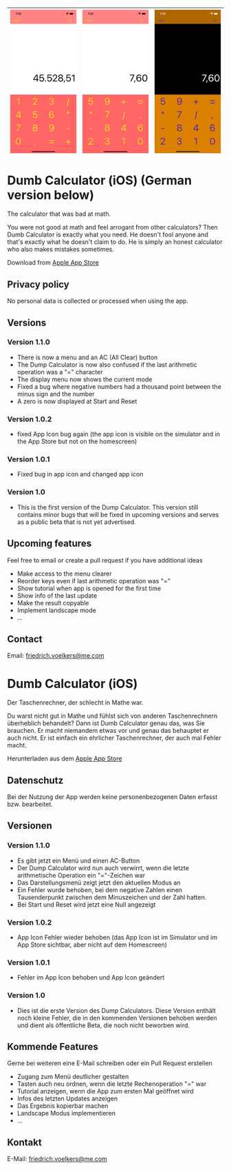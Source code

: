 ![](/source/screenshots/v1.1.0/iPhone_11_1.png)  |  ![](/source/screenshots/v1.1.0/iPhone_11_2.png) | ![](/source/screenshots/v1.1.0/iPhone_11_3.png) 
|---|---|---|

# Dumb Calculator (iOS) (German version below)

The calculator that was bad at math.

You were not good at math and feel arrogant from other calculators? Then Dumb Calculator is exactly what you need. He doesn't fool anyone and that's exactly what he doesn't claim to do. He is simply an honest calculator who also makes mistakes sometimes. 

Download from [Apple App Store](https://apps.apple.com/de/app/dumb-calculator/id1588569890)

## Privacy policy
No personal data is collected or processed when using the app.
## Versions
### Version 1.1.0
- There is now a menu and an AC (All Clear) button
- The Dump Calculator is now also confused if the last arithmetic operation was a "=" character
- The display menu now shows the current mode
- Fixed a bug where negative numbers had a thousand point between the minus sign and the number
- A zero is now displayed at Start and Reset
### Version 1.0.2
- fixed App Icon bug again (the app icon is visible on the simulator and in the App Store but not on the homescreen)
### Version 1.0.1
- Fixed bug in app icon and changed app icon
### Version 1.0
- This is the first version of the Dump Calculator. This version still contains minor bugs that will be fixed in upcoming versions and serves as a public beta that is not yet advertised.

## Upcoming features
Feel free to email or create a pull request if you have additional ideas

- Make access to the menu clearer
- Reorder keys even if last arithmetic operation was "="
- Show tutorial when app is opened for the first time
- Show info of the last update
- Make the result copyable
- Implement landscape mode
- ...

## Contact
Email: friedrich.voelkers@me.com

# Dumb Calculator (iOS)
Der Taschenrechner, der schlecht in Mathe war.

Du warst nicht gut in Mathe und fühlst sich von anderen Taschenrechnern überheblich behandelt? Dann ist Dumb Calculator genau das, was Sie brauchen. Er macht niemandem etwas vor und genau das behauptet er auch nicht. Er ist einfach ein ehrlicher Taschenrechner, der auch mal Fehler macht. 

Herunterladen aus dem [Apple App Store](https://apps.apple.com/de/app/dumb-calculator/id1588569890)
## Datenschutz
Bei der Nutzung der App werden keine personenbezogenen Daten erfasst bzw. bearbeitet.
## Versionen
### Version 1.1.0
- Es gibt jetzt ein Menü und einen AC-Button
- Der Dump Calculator wird nun auch verwirrt, wenn die letzte arithmetische Operation ein "="-Zeichen war
- Das Darstellungsmenü zeigt jetzt den aktuellen Modus an
- Ein Fehler wurde behoben, bei dem negative Zahlen einen Tausenderpunkt zwischen dem Minuszeichen und der Zahl hatten.
- Bei Start und Reset wird jetzt eine Null angezeigt
### Version 1.0.2
- App Icon Fehler wieder behoben (das App Icon ist im Simulator und im App Store sichtbar, aber nicht auf dem Homescreen)
### Version 1.0.1
- Fehler im App Icon behoben und App Icon geändert
### Version 1.0
- Dies ist die erste Version des Dump Calculators. Diese Version enthält noch kleine Fehler, die in den kommenden Versionen behoben werden und dient als öffentliche Beta, die noch nicht beworben wird.
## Kommende Features
Gerne bei weiteren eine E-Mail schreiben oder ein Pull Request erstellen

- Zugang zum Menü deutlicher gestalten
- Tasten auch neu ordnen, wenn die letzte Rechenoperation "=" war
- Tutorial anzeigen, wenn die App zum ersten Mal geöffnet wird
- Infos des letzten Updates anzeigen
- Das Ergebnis kopierbar machen
- Landscape Modus implementieren
- ...

## Kontakt
E-Mail: friedrich.voelkers@me.com
